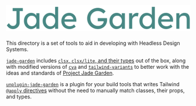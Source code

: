<div align="center">
 <h1>
    <a href="https://github.com/AGS1130/project-jade-garden">
      <img alt="Jade Garden" src="../.media/jade-garden.svg" width="800">
    </a>
  </h1>
</div>

This directory is a set of tools to aid in developing with Headless Design Systems.

[`jade-garden`](./jade-garden) includes [`clsx`, `clsx/lite`, and their types](https://github.com/lukeed/clsx/tree/master?tab=readme-ov-file#modes) out of the box,
along with modified versions of [`cva`](https://beta.cva.style/) and [`tailwind-variants`](https://www.tailwind-variants.org/) to better work with the ideas and standards of [Project Jade Garden](../docs).

[`unplugin-jade-garden`](./unplugin-jade-garden) is a plugin for your build tools that writes Tailwind [`@apply` directives](https://tailwindcss.com/docs/functions-and-directives#apply-directive)
without the need to manually match classes, their props, and types.
